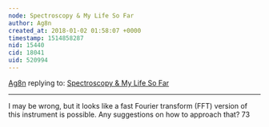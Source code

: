 ```yaml
---
node: Spectroscopy & My Life So Far
author: Ag8n
created_at: 2018-01-02 01:58:07 +0000
timestamp: 1514858287
nid: 15440
cid: 18041
uid: 520994
---
```




[Ag8n](../profile/Ag8n) replying to: [Spectroscopy & My Life So Far](../notes/31gane/12-28-2017/spectroscopy-my-life-so-far)

----
I may be wrong, but it looks like a fast Fourier transform (FFT) version of this instrument  is possible.  Any suggestions on how to approach that?   73